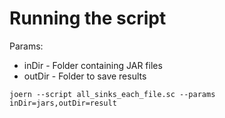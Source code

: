 # Running the script

Params:
* inDir - Folder containing JAR files
* outDir - Folder to save results

```
joern --script all_sinks_each_file.sc --params inDir=jars,outDir=result
```
